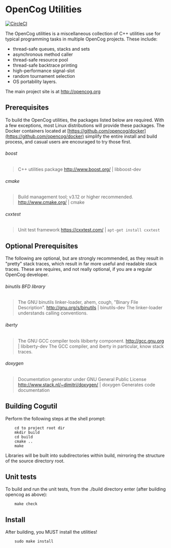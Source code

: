 OpenCog Utilities
=================

[![CircleCI](https://circleci.com/gh/opencog/cogutil.svg?style=svg)](https://circleci.com/gh/opencog/cogutil)

The OpenCog utilities is a miscellaneous collection of C++ utilities
use for typical programming tasks in multiple OpenCog projects.
These include:
* thread-safe queues, stacks and sets
* asynchronous method caller
* thread-safe resource pool
* thread-safe backtrace printing
* high-performance signal-slot
* random tournament selection
* OS portability layers.


The main project site is at http://opencog.org

Prerequisites
-------------
To build the OpenCog utilities, the packages listed below are required.
With a few exceptions, most Linux distributions will provide these
packages. The Docker containers located at
[https://github.com/opencog/docker](https://github.com/opencog/docker)
simplify the entire install and build process, and casual users are
encouraged to try those first.

###### boost
> C++ utilities package
> http://www.boost.org/ | libboost-dev

###### cmake
> Build management tool; v3.12 or higher recommended.
> http://www.cmake.org/ | cmake

###### cxxtest
> Unit test framework
> https://cxxtest.com/ | `apt-get install cxxtest`

Optional Prerequisites
----------------------
The following are optional, but are strongly recommended, as they result
in "pretty" stack traces, which result in far more useful and readable
stack traces.  These are requires, and not really optional, if you are
a regular OpenCog developer.

###### binutils BFD library
> The GNU binutils linker-loader, ahem, cough, "Binary File Description".
> http://gnu.org/s/binutils | binutils-dev
> The linker-loader understands calling conventions.

###### iberty
> The GNU GCC compiler tools libiberty component.
> http://gcc.gnu.org | libiberty-dev
> The GCC compiler, and iberty in particular, know stack traces.

###### doxygen
> Documentation generator under GNU General Public License
> http://www.stack.nl/~dimitri/doxygen/ | doxygen
> Generates code documentation

Building Cogutil
-----------------
Perform the following steps at the shell prompt:
```
    cd to project root dir
    mkdir build
    cd build
    cmake ..
    make
```
Libraries will be built into subdirectories within build, mirroring the
structure of the source directory root.


Unit tests
----------
To build and run the unit tests, from the ./build directory enter (after
building opencog as above):
```
    make check
```


Install
-------
After building, you MUST install the utilities!
```
    sudo make install
```
